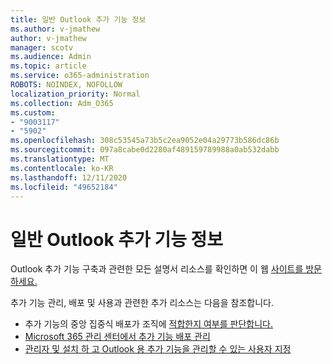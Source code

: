 ```yaml
---
title: 일반 Outlook 추가 기능 정보
ms.author: v-jmathew
author: v-jmathew
manager: scotv
ms.audience: Admin
ms.topic: article
ms.service: o365-administration
ROBOTS: NOINDEX, NOFOLLOW
localization_priority: Normal
ms.collection: Adm_O365
ms.custom:
- "9003117"
- "5902"
ms.openlocfilehash: 308c53545a73b5c2ea9052e04a29773b586dc86b
ms.sourcegitcommit: 097a8cabe0d2280af489159789988a0ab532dabb
ms.translationtype: MT
ms.contentlocale: ko-KR
ms.lasthandoff: 12/11/2020
ms.locfileid: "49652184"
---
```

# <a name="general-outlook-add-ins-information"></a>일반 Outlook 추가 기능 정보

Outlook 추가 기능 구축과 관련한 모든 설명서 리소스를 확인하면 이 웹 [사이트를 방문하세요.](https://docs.microsoft.com/office/dev/add-ins/outlook/)

추가 기능 관리, 배포 및 사용과 관련한 추가 리소스는 다음을 참조합니다.

- 추가 기능의 중앙 집중식 배포가 조직에 [적합한지 여부를 판단합니다.](https://docs.microsoft.com/microsoft-365/admin/manage/centralized-deployment-of-add-ins)
- [Microsoft 365 관리 센터에서 추가 기능 배포 관리](https://docs.microsoft.com/microsoft-365/admin/manage/manage-deployment-of-add-ins)
- [관리자 및 설치 하 고 Outlook 용 추가 기능을 관리할 수 있는 사용자 지정](https://docs.microsoft.com/exchange/clients-and-mobile-in-exchange-online/add-ins-for-outlook/specify-who-can-install-and-manage-add-ins)
